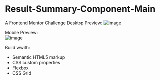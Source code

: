# Result-Summary-Component-Main
A Frontend Mentor Challenge 
Desktop Preview: 
![image](https://github.com/VPontis15/Result-Summary-Component-Main/assets/94546957/d2ea81f7-0629-4f36-a477-5336eee761df)  

 Mobile Preview:  
![image](https://github.com/VPontis15/Result-Summary-Component-Main/assets/94546957/7a659805-2f34-4f84-bcd2-63b6e1d89b50)
      
 
Build wwith: 
- Semantic HTML5 markup
- CSS custom properties
- Flexbox
- CSS Grid
